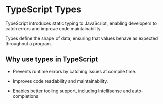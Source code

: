# TypeScript Types

TypeScript introduces static typing to JavaScript, enabling developers to catch errors and  improve code maintainability.


Types define the shape of data, ensuring that values behave as expected throughout a program.

## Why use types in TypeScript

- Prevents runtime errors by catching issues at compile time.

- Improves code readability and maintainability.

- Enables better tooling support, including Intellisense and auto-completions